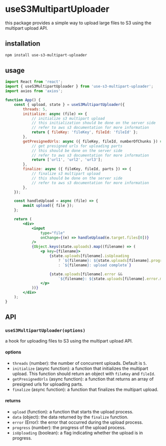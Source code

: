 # useS3MultipartUploader

this package provides a simple way to upload large files to S3 using the multipart upload API.

## installation

```sh
npm install use-s3-multipart-uploader
```

## usage

```jsx
import React from 'react';
import { useS3MultipartUploader } from 'use-s3-multipart-uploader';
import axios from 'axios';

function App() {
    const { upload, state } = useS3MultipartUploader({
        threads: 5,
        initialize: async (file) => {
            // initialize s3 multipart upload
            // this initialization should be done on the server side
            // refer to aws s3 documentation for more information
            return { fileKey: 'fileKey', fileId: 'fileId' };
        },
        getPresignedUrls: async ({ fileKey, fileId, numberOfChunks }) => {
            // get presigned urls for uploading parts
            // this should be done on the server side
            // refer to aws s3 documentation for more information
            return ['url1', 'url2', 'url3'];
        },
        finalize: async ({ fileKey, fileId, parts }) => {
            // finalize s3 multipart upload
            // this should be done on the server side
            // refer to aws s3 documentation for more information
        },
    });

    const handleUpload = async (file) => {
        await upload({ file });
    };

    return (
        <div>
            <input
                type="file"
                onChange={(e) => handleUpload(e.target.files[0])}
            />
            {Object.keys(state.uploads).map((filename) => (
                <p key={filename}>
                    {state.uploads[filename].isUploading
                        ? `${filename}: ${state.uploads[filename].progress}`
                        : `${filename}: upload complete`}

                    {state.uploads[filename].error &&
                        `${filename}: ${state.uploads[filename].error.message}`}
                </p>
            ))}
        </div>
    );
}
```

## API

### `useS3MultipartUploader(options)`

a hook for uploading files to S3 using the multipart upload API.

#### options

-   `threads` (number): the number of concurrent uploads. Default is `5`.
-   `initialize` (async function): a function that initializes the multipart upload. This function should return an object with `fileKey` and `fileId`.
-   `getPresignedUrls` (async function): a function that returns an array of presigned urls for uploading parts.
-   `finalize` (async function): a function that finalizes the multipart upload.

#### returns

-   `upload` (function): a function that starts the upload process.
-   `data` (object): the data returned by the `finalize` function.
-   `error` (Error): the error that occurred during the upload process.
-   `progress` (number): the progress of the upload process.
-   `isUploading` (boolean): a flag indicating whether the upload is in progress.
